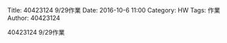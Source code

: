 Title: 40423124 9/29作業
Date: 2016-10-6 11:00
Category: HW
Tags: 作業
Author: 40423124

40423124 9/29作業

<!-- PELICAN_END_SUMMARY -->

